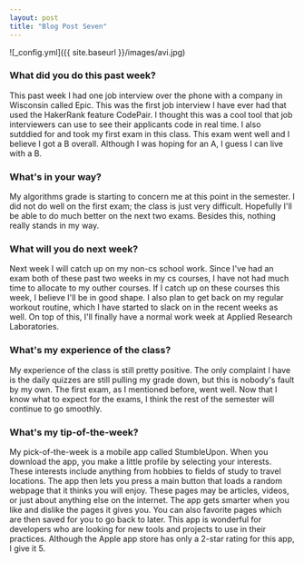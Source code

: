 ```yaml
---
layout: post
title: "Blog Post Seven"
---
```


![_config.yml]({{ site.baseurl }}/images/avi.jpg)

### What did you do this past week?
This past week I had one job interview over the phone with a company in Wisconsin called Epic. This was the first job interview I have ever had that used the HakerRank feature CodePair. I thought this was a cool tool that job interviewers can use to see their applicants code in real time. I also sutddied for and took my first exam in this class. This exam went well and I believe I got a B overall. Although I was hoping for an A, I guess I can live with a B. 

### What's in your way?
My algorithms grade is starting to concern me at this point in the semester. I did not do well on the first exam; the class is just very difficult. Hopefully I'll be able to do much better on the next two exams. Besides this, nothing really stands in my way. 

### What will you do next week?
Next week I will catch up on my non-cs school work. Since I've had an exam both of these past two weeks in my cs courses, I have not had much time to allocate to my outher courses. If I catch up on these courses this week, I believe I'll be in good shape. I also plan to get back on my regular workout routine, which I have started to slack on in the recent weeks as well. On top of this, I'll finally have a normal work week at Applied Research Laboratories.

### What's my experience of the class?
My experience of the class is still pretty positive. The only complaint I have is the daily quizzes are still pulling my grade down, but this is nobody's fault by my own. The first exam, as I mentioned before, went well. Now that I know what to expect for the exams, I think the rest of the semester will continue to go smoothly.

### What's my tip-of-the-week?
My pick-of-the-week is a mobile app called StumbleUpon. When you download the app, you make a little profile by selecting your interests. These interests include anything from hobbies to fields of study to travel locations. The app then lets you press a main button that loads a random webpage that it thinks you will enjoy. These pages may be articles, videos, or just about anything else on the internet. The app gets smarter when you like and dislike the pages it gives you. You can also favorite pages which are then saved for you to go back to later. This app is wonderful for developers who are looking for new tools and projects to use in their practices. Although the Apple app store has only a 2-star rating for this app, I give it 5.

